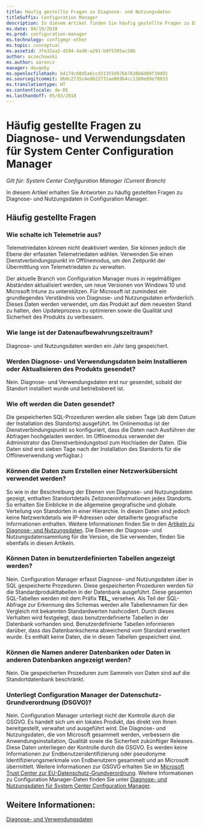 ```yaml
---
title: Häufig gestellte Fragen zu Diagnose- und Nutzungsdaten
titleSuffix: Configuration Manager
description: In diesem Artikel finden Sie häufig gestellte Fragen zu Diagnose- und Verwendungsdaten für System Center Configuration Manager.
ms.date: 04/10/2018
ms.prod: configuration-manager
ms.technology: configmgr-other
ms.topic: conceptual
ms.assetid: 3fe32aa2-d594-4ad0-a291-b8f5395ac50b
author: aczechowski
ms.author: aaroncz
manager: dougeby
ms.openlocfilehash: b4174c68d5a6ccd31355d976b7830b6d09f39d91
ms.sourcegitcommit: 0b0c2735c4ed822731ae069b4cc1380e89e78933
ms.translationtype: HT
ms.contentlocale: de-DE
ms.lasthandoff: 05/03/2018
---
```

# <a name="frequently-asked-questions-about-diagnostics-and-usage-data-for-system-center-configuration-manager"></a>Häufig gestellte Fragen zu Diagnose- und Verwendungsdaten für System Center Configuration Manager

*Gilt für: System Center Configuration Manager (Current Branch)*

In diesem Artikel erhalten Sie Antworten zu häufig gestellten Fragen zu Diagnose- und Nutzungsdaten in Configuration Manager.

## <a name="faqs"></a>Häufig gestellte Fragen

###  <a name="bkmk_off"></a> Wie schalte ich Telemetrie aus?  
Telemetriedaten können nicht deaktiviert werden. Sie können jedoch die Ebene der erfassten Telemetriedaten wählen. Verwenden Sie einen Dienstverbindungspunkt im Offlinemodus, um den Zeitpunkt der Übermittlung von Telemetriedaten zu verwalten.

Der aktuelle Branch von Configuration Manager muss in regelmäßigen Abständen aktualisiert werden, um neue Versionen von Windows 10 und Microsoft Intune zu unterstützen. Für Microsoft ist zumindest ein grundlegendes Verständnis von Diagnose- und Nutzungsdaten erforderlich. Dieses Daten werden verwendet, um das Produkt auf dem neuesten Stand zu halten, den Updateprozess zu optimieren sowie die Qualität und Sicherheit des Produkts zu verbessern.

###  <a name="bkmk_retention"></a> Wie lange ist der Datenaufbewahrungszeitraum?  
 Diagnose- und Nutzungsdaten werden ein Jahr lang gespeichert.  

###  <a name="bkmk_update"></a> Werden Diagnose- und Verwendungsdaten beim Installieren oder Aktualisieren des Produkts gesendet?  
 Nein. Diagnose- und Verwendungsdaten erst nur gesendet, sobald der Standort installiert wurde und betriebsbereit ist.  

###  <a name="bkmk_frequency"></a> Wie oft werden die Daten gesendet?  
 Die gespeicherten SQL-Prozeduren werden alle sieben Tage (ab dem Datum der Installation des Standorts) ausgeführt. Im Onlinemodus ist der Dienstverbindungspunkt so konfiguriert, dass die Daten nach Ausführen der Abfragen hochgeladen werden. Im Offlinemodus verwendet der Administrator das Dienstverbindungstool zum Hochladen der Daten. (Die Daten sind erst sieben Tage nach der Installation des Standorts für die Offlineverwendung verfügbar.)  

###  <a name="bkmk_network"></a> Können die Daten zum Erstellen einer Netzwerkübersicht verwendet werden?  
 So wie in der Beschreibung der Ebenen von Diagnose- und Nutzungsdaten gezeigt, enthalten Standortdetails Zeitzoneninformationen jedes Standorts. So erhalten Sie Einblicke in die allgemeine geografische und globale Verteilung von Standorten in einer Hierarchie. In diesen Daten sind jedoch keine Netzwerkdetails wie IP-Adressen oder detaillierte geografische Informationen enthalten. Weitere Informationen finden Sie in den [Artikeln zu Diagnose- und Nutzungsdaten](/sccm/core/plan-design/diagnostics/diagnostics-and-usage-data#articles). Die Ebenen der Diagnose- und Nutzungsdatensammlung für die Version, die Sie verwenden, finden Sie ebenfalls in diesen Artikeln.


###  <a name="bkmk_tables"></a> Können Daten in benutzerdefinierten Tabellen angezeigt werden?  
 Nein. Configuration Manager erfasst Diagnose- und Nutzungsdaten über in SQL gespeicherte Prozeduren. Diese gespeicherten Prozeduren werden für die Standardprodukttabellen in der Datenbank ausgeführt. Diese gesamten SQL-Tabellen werden mit dem Präfix **TEL_** versehen. Als Teil der SQL-Abfrage zur Erkennung des Schemas werden alle Tabellennamen für den Vergleich mit bekannten Standardwerten hashcodiert. Durch dieses Verhalten wird festgelegt, dass benutzerdefinierte Tabellen in der Datenbank vorhanden sind. Benutzerdefinierte Tabellen informieren darüber, dass das Datenbankschema abweichend vom Standard erweitert wurde. Es enthält keine Daten, die in diesen Tabellen gespeichert sind.  

###  <a name="bkmk_databases"></a> Können die Namen anderer Datenbanken oder Daten in anderen Datenbanken angezeigt werden? 
 Nein. Die gespeicherten Prozeduren zum Sammeln von Daten sind auf die Standortdatenbank beschränkt.  

### <a name="bkmk_gdpr"></a> Unterliegt Configuration Manager der Datenschutz-Grundverordnung (DSGVO)?
 Nein. Configuration Manager unterliegt nicht der Kontrolle durch die GSGVO. Es handelt sich um ein lokales Produkt, das direkt von Ihnen bereitgestellt, verwaltet und ausgeführt wird. Die Diagnose- und Nutzungsdaten, die von Microsoft gesammelt werden, verbessern die Anwendungsinstallation, Qualität sowie die Sicherheit zukünftiger Releases. Diese Daten unterliegen der Kontrolle durch die GSGVO. Es werden keine Informationen zur Endbenutzeridentifizierung oder pseudonyme Identifizierungsmerkmale von Endbenutzern gesammelt und an Microsoft übermittelt. Weitere Informationen zur GSGVO erhalten Sie im [Microsoft Trust Center zur EU-Datenschutz-Grundverordnung](https://microsoft.com/gdpr). Weitere Informationen zu Configuration Manager-Daten finden Sie unter [Diagnose- und Nutzungsdaten für System Center Configuration Manager](/sccm/core/plan-design/diagnostics/diagnostics-and-usage-data).


## <a name="see-also"></a>Weitere Informationen:  
 [Diagnose- und Verwendungsdaten](/sccm/core/plan-design/diagnostics/diagnostics-and-usage-data)

